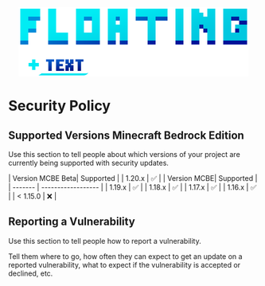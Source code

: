 <p align="center">
	<a href="https://pmmp.io">
		<!--[if IE]>
			<img src="https://github.com/DeathAruban/Floating-Text/blob/main/floating%20text%202.png" alt="FLoating Text Logo" title="PocketMine" loading="eager" />
		<![endif]-->
		<picture>
			<source srcset="https://github.com/DeathAruban/Floating-Text/blob/main/floating%20text%202.png" media="(prefers-color-scheme: dark)">
			<img src="https://github.com/DeathAruban/Floating-Text/blob/main/floating%20text%202.png" loading="eager" />
		</picture>
	</a><br>
</p>

# Security Policy

## Supported Versions Minecraft Bedrock Edition

Use this section to tell people about which versions of your project are
currently being supported with security updates.

| Version MCBE Beta| Supported   |
| 1.20.x   | :white_check_mark:  | 
| Version MCBE| Supported        | 
| ------- | ------------------   |
| 1.19.x   | :white_check_mark:  | 
| 1.18.x   | :white_check_mark:  | 
| 1.17.x   |  :white_check_mark: | 
| 1.16.x   | :white_check_mark:  | 
| < 1.15.0   | :x:               | 

## Reporting a Vulnerability

Use this section to tell people how to report a vulnerability.

Tell them where to go, how often they can expect to get an update on a
reported vulnerability, what to expect if the vulnerability is accepted or
declined, etc.
